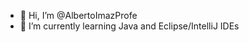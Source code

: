 - 👋 Hi, I’m @AlbertoImazProfe
- 🌱 I’m currently learning Java and Eclipse/IntelliJ IDEs


<!---
AlbertoImazProfe/AlbertoImazProfe is a ✨ special ✨ repository because its `README.md` (this file) appears on your GitHub profile.
You can click the Preview link to take a look at your changes.
--->
